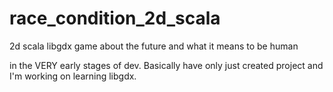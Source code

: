 # race_condition_2d_scala
2d scala libgdx game about the future and what it means to be human

in the VERY early stages of dev. Basically have only just created project and I'm working on learning libgdx.
